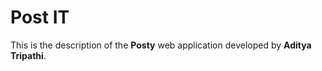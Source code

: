 # Post IT

This is the description of the **Posty** web application developed by **Aditya Tripathi**.
